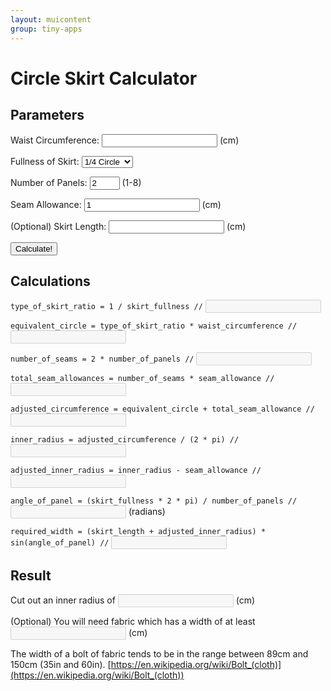 ```yaml
---
layout: muicontent
group: tiny-apps
---
```


# Circle Skirt Calculator



## Parameters

<form>

<p>Waist Circumference: <input type="text" id="waist_circumference"/> (cm)</p>

<p>Fullness of Skirt: <select id="skirt_fullness"><option value="4">1/4 Circle</option><option value="3">1/3 Circle</option><option value="2">1/2 Circle</option><option value="1.333333333333">3/4 Circle</option><option value="1">Full Circle</option></select></p>

<p>Number of Panels: <input type="number" min="1" max="8" value="2" id="number_of_panels"/> (1-8)</p>

<p>Seam Allowance: <input type="text" id="seam_allowance" value="1"/> (cm)</p>

<p>(Optional) Skirt Length: <input type="text" id="skirt_length"/> (cm)</p>

<p><button onclick="calculate_circle_skirt(); return false" type="button">Calculate!</button></p>

</form>

## Calculations

`type_of_skirt_ratio = 1 / skirt_fullness //` <input type="text" disabled id="_type_of_skirt_ratio"/>

`equivalent_circle = type_of_skirt_ratio * waist_circumference //` <input type="text" disabled id="_equivalent_circle"/>

`number_of_seams = 2 * number_of_panels //` <input type="text" disabled id="_number_of_seams"/>

`total_seam_allowances = number_of_seams * seam_allowance //` <input type="text" disabled id="_total_seam_allowances"/>

`adjusted_circumference = equivalent_circle + total_seam_allowance //` <input type="text" disabled id="_adjusted_circumference"/>

`inner_radius = adjusted_circumference / (2 * pi) //` <input type="text" disabled id="_inner_radius"/>

`adjusted_inner_radius = inner_radius - seam_allowance //` <input type="text" disabled id="_adjusted_inner_radius"/>

`angle_of_panel = (skirt_fullness * 2 * pi) / number_of_panels //` <input type="text" disabled id="_angle_of_panel"/> (radians)

`required_width = (skirt_length + adjusted_inner_radius) * sin(angle_of_panel) //` <input type="text" disabled id="_required_width"/>

## Result

Cut out an inner radius of <input type="text" disabled id="_resultant"/> (cm)

(Optional) You will need fabric which has a width of at least <input type="text" disabled id="_need_width"/> (cm)

The width of a bolt of fabric tends to be in the range between 89cm and 150cm (35in and 60in). [https://en.wikipedia.org/wiki/Bolt_(cloth)](https://en.wikipedia.org/wiki/Bolt_(cloth))

<script>
function calculate_circle_skirt() {
   type_of_skirt_ratio = skirt_fullness.value * 1
      _type_of_skirt_ratio.value = type_of_skirt_ratio
   equivalent_circle = type_of_skirt_ratio * waist_circumference.value
      _equivalent_circle.value = equivalent_circle
   number_of_seams = 2 * number_of_panels.value
      _number_of_seams.value = number_of_seams
   total_seam_allowances = number_of_seams * seam_allowance.value
      _total_seam_allowances.value = total_seam_allowances
   adjusted_circumference = equivalent_circle + total_seam_allowances
      _adjusted_circumference.value = adjusted_circumference
   inner_radius = adjusted_circumference / (2 * Math.PI)
      _inner_radius.value = inner_radius
   adjusted_inner_radius = inner_radius - seam_allowance.value
      _adjusted_inner_radius.value = adjusted_inner_radius
      _resultant.value = adjusted_inner_radius
   angle_of_panel = (1 / skirt_fullness.value) * 2 * Math.PI / number_of_panels.value
      _angle_of_panel.value = angle_of_panel

   // optional
   if (skirt_length.value != '') {
      required_width = (skirt_length.value*1 + adjusted_inner_radius) * Math.sin(angle_of_panel)
         _required_width.value = required_width
         _need_width.value = required_width
   } else {
         _required_width.value = ''
         _need_width.value = ''
   }
}
</script>
